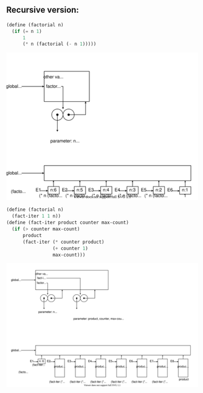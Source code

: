 ## Recursive version:
```scheme
(define (factorial n)
  (if (= n 1)
      1
      (* n (factorial (- n 1)))))
```
![](pics/ex3.9/recursive.svg)

```scheme
(define (factorial n)
  (fact-iter 1 1 n))
(define (fact-iter product counter max-count)
  (if (> counter max-count)
      product
      (fact-iter (* counter product)
                 (+ counter 1)
                 max-count)))
```
![](pics/ex3.9/iterative.svg)
